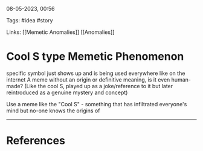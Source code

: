 08-05-2023, 00:56

Tags: #idea #story

Links: [[Memetic Anomalies]] [[Anomalies]]

# Cool S type Memetic Phenomenon



specific symbol just shows up and is being used everywhere like on the internet A meme without an origin or definitive meaning, is it even human-made? (Like the cool S, played up as a joke/reference to it but later reintroduced as a genuine mystery and concept)

Use a meme like the "Cool S" - something that has infiltrated everyone's mind but no-one knows the origins of

---
# References